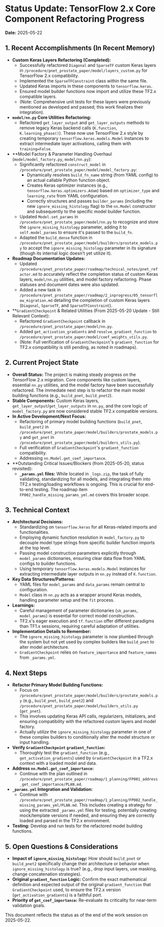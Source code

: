 # Status Update: TensorFlow 2.x Core Component Refactoring Progress
**Date:** 2025-05-22

## 1. Recent Accomplishments (In Recent Memory)

*   **Custom Keras Layers Refactoring (Completed):**
    *   Successfully refactored `Diagonal` and `SparseTF` custom Keras layers in `/procedure/pnet_prostate_paper/model/layers_custom.py` for TensorFlow 2.x compatibility.
    *   Implemented the `SparseTFConstraint` class within the same file.
    *   Updated Keras imports in these components to `tensorflow.keras`.
    *   Ensured model builder functions now import and utilize these TF2.x compatible layers.
    *   (Note: Comprehensive unit tests for these layers were previously mentioned as developed and passed; this work finalizes their integration).
*   **`model/nn.py` Core Utilities Refactoring:**
    *   Refactored `get_layer_output` and `get_layer_outputs` methods to remove legacy Keras backend calls (`K.function`, `K.learning_phase()`). These now use TensorFlow 2.x style by creating temporary `tensorflow.keras.models.Model` instances to extract intermediate layer activations, calling them with `training=False`.
*   **Model Factory & Parameter Handling Overhaul (`model/model_factory.py`, `model/nn.py`):
    *   Significantly refactored `construct_model` in `/procedure/pnet_prostate_paper/model/model_factory.py`:
        *   Dynamically resolves `build_fn_name` string (from YAML config) to an actual callable Python function object.
        *   Creates Keras optimizer instances (e.g., `tensorflow.keras.optimizers.Adam`) based on `optimizer_type` and `learning_rate` from YAML configuration.
        *   Correctly structures and passes `builder_params` (including the new `ignore_missing_histology` flag) to the `nn.Model` constructor and subsequently to the specific model builder function.
    *   Updated `Model.set_params` in `/procedure/pnet_prostate_paper/model/nn.py` to recognize and store the `ignore_missing_histology` parameter, adding it to `self.model_params` to ensure it's passed to the `build_fn`.
    *   Adapted the `build_dense` function in `/procedure/pnet_prostate_paper/model/builders/prostate_models.py` to accept the `ignore_missing_histology` parameter in its signature (though its internal logic doesn't yet utilize it).
*   **Roadmap Documentation Updates:**
    *   Updated `/procedure/pnet_prostate_paper/roadmap/technical_notes/pnet_refactor.md` to accurately reflect the completion status of custom Keras layers, `model/nn.py` utilities, and model factory refactoring. Phase statuses and document dates were also updated.
    *   Added a new task in `/procedure/pnet_prostate_paper/roadmap/2_inprogress/05_tensorflow_migration.md` detailing the completion of custom Keras layers (`Diagonal`, `SparseTF`, and `SparseTFConstraint`).
*   **`GradientCheckpoint` & Related Utilities (From 2025-05-20 Update - Still Relevant Context):
    *   Refactored `GradientCheckpoint` callback in `/procedure/pnet_prostate_paper/model/nn.py`.
    *   Added `get_activation_gradients` and `resolve_gradient_function` to `/procedure/pnet_prostate_paper/model/coef_weights_utils.py`.
    *   (Note: Full verification of `GradientCheckpoint`'s `gradient_function` for TF2.x compatibility is still pending, as noted in roadmaps).

## 2. Current Project State

*   **Overall Status:** The project is making steady progress on the TensorFlow 2.x migration. Core components like custom layers, essential `nn.py` utilities, and the model factory have been successfully refactored. The immediate next step is to refactor the main model building functions (e.g., `build_pnet`, `build_pnet2`).
*   **Stable Components:** Custom Keras layers, `get_layer_output`/`get_layer_outputs` in `nn.py`, and the core logic of `model_factory.py` are now considered stable TF2.x compatible versions.
*   **In Active Development/Next Focus:**
    *   Refactoring of primary model building functions (`build_pnet`, `build_pnet2` in `/procedure/pnet_prostate_paper/model/builders/prostate_models.py` and `get_pnet` in `/procedure/pnet_prostate_paper/model/builders_utils.py`).
    *   Full verification of `GradientCheckpoint`'s `gradient_function` compatibility.
    *   Addressing `nn.Model.get_coef_importance`.
*   **Outstanding Critical Issues/Blockers (from 2025-05-20, status revisited):
    *   **`_params.yml` files:** While located in `_logs.zip`, the task of fully validating, standardizing for all models, and integrating them into TF2.x testing/loading workflows is ongoing. This is crucial for end-to-end testing. The roadmap item `FP002_handle_missing_params_yml.md` covers this broader scope.

## 3. Technical Context

*   **Architectural Decisions:**
    *   Standardizing on `tensorflow.keras` for all Keras-related imports and functionalities.
    *   Employing dynamic function resolution in `model_factory.py` to decouple model type strings from specific builder function imports at the top level.
    *   Passing model construction parameters explicitly through `model_params` dictionaries, ensuring clear data flow from YAML configs to builder functions.
    *   Using temporary `tensorflow.keras.models.Model` instances for extracting intermediate layer outputs in `nn.py` instead of `K.function`.
*   **Key Data Structures/Patterns:**
    *   YAML files for `model_params` and `data_params` remain central to configuration.
    *   `Model` class in `nn.py` acts as a wrapper around Keras models, handling parameter setup and the `fit` process.
*   **Learnings:**
    *   Careful management of parameter dictionaries (`sk_params`, `model_params`) is essential for correct model construction.
    *   TF2.x's eager execution and `tf.function` offer different paradigms than TF1.x sessions, requiring careful adaptation of utilities.
*   **Implementation Details to Remember:**
    *   The `ignore_missing_histology` parameter is now plumbed through the system but not yet used by complex builders like `build_pnet` to alter model architecture.
    *   `GradientCheckpoint` relies on `feature_importance` and `feature_names` from `_params.yml`.

## 4. Next Steps

*   **Refactor Primary Model Building Functions:**
    *   Focus on `/procedure/pnet_prostate_paper/model/builders/prostate_models.py` (e.g., `build_pnet`, `build_pnet2`) and `/procedure/pnet_prostate_paper/model/builders_utils.py` (`get_pnet`).
    *   This involves updating Keras API calls, regularizers, initializers, and ensuring compatibility with the refactored custom layers and model factory.
    *   Actually *utilize* the `ignore_missing_histology` parameter in one of these complex builders to conditionally alter the model structure or input handling.
*   **Verify `GradientCheckpoint` `gradient_function`:**
    *   Thoroughly test the `gradient_function` (e.g., `get_activation_gradients`) used by `GradientCheckpoint` in a TF2.x context with a loaded model and data.
*   **Address `nn.Model.get_coef_importance`:**
    *   Continue with the plan outlined in `/procedure/pnet_prostate_paper/roadmap/1_planning/FP001_address_get_coef_importance/PLAN.md`.
*   **`_params.yml` Integration and Validation:**
    *   Continue with `/procedure/pnet_prostate_paper/roadmap/1_planning/FP002_handle_missing_params_yml/PLAN.md`. This includes creating a strategy for using the extracted `_params.yml` files for testing, potentially creating mock/template versions if needed, and ensuring they are correctly loaded and parsed in the TF2.x environment.
*   **Testing:** Develop and run tests for the refactored model building functions.

## 5. Open Questions & Considerations

*   **Impact of `ignore_missing_histology`:** How should `build_pnet` or `build_pnet2` specifically change their architecture or behavior when `ignore_missing_histology` is true? (e.g., drop input layers, use masking, change concatenation strategies).
*   **Original `gradient_function` Logic:** Confirm the exact mathematical definition and expected output of the original `gradient_function` that `GradientCheckpoint` used, to ensure the TF2.x version (`get_activation_gradients`) is a faithful port.
*   **Priority of `get_coef_importance`:** Re-evaluate its criticality for near-term validation goals.

This document reflects the status as of the end of the work session on 2025-05-22.
